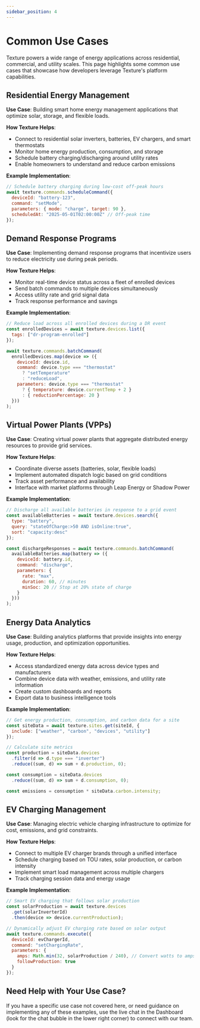 ```yaml
---
sidebar_position: 4
---
```


# Common Use Cases

Texture powers a wide range of energy applications across residential, commercial, and utility scales. This page highlights some common use cases that showcase how developers leverage Texture's platform capabilities.

## Residential Energy Management

**Use Case**: Building smart home energy management applications that optimize solar, storage, and flexible loads.

**How Texture Helps**:
- Connect to residential solar inverters, batteries, EV chargers, and smart thermostats
- Monitor home energy production, consumption, and storage 
- Schedule battery charging/discharging around utility rates
- Enable homeowners to understand and reduce carbon emissions

**Example Implementation**:
```javascript
// Schedule battery charging during low-cost off-peak hours
await texture.commands.scheduleCommand({
  deviceId: "battery-123",
  command: "setMode",
  parameters: { mode: "charge", target: 90 },
  scheduledAt: "2025-05-01T02:00:00Z" // Off-peak time
});
```

## Demand Response Programs

**Use Case**: Implementing demand response programs that incentivize users to reduce electricity use during peak periods.

**How Texture Helps**:
- Monitor real-time device status across a fleet of enrolled devices
- Send batch commands to multiple devices simultaneously
- Access utility rate and grid signal data
- Track response performance and savings

**Example Implementation**:
```javascript
// Reduce load across all enrolled devices during a DR event
const enrolledDevices = await texture.devices.list({ 
  tags: ["dr-program-enrolled"] 
});

await texture.commands.batchCommand(
  enrolledDevices.map(device => ({
    deviceId: device.id,
    command: device.type === "thermostat" 
      ? "setTemperature" 
      : "reduceLoad",
    parameters: device.type === "thermostat"
      ? { temperature: device.currentTemp + 2 }
      : { reductionPercentage: 20 }
  }))
);
```

## Virtual Power Plants (VPPs)

**Use Case**: Creating virtual power plants that aggregate distributed energy resources to provide grid services.

**How Texture Helps**:
- Coordinate diverse assets (batteries, solar, flexible loads)
- Implement automated dispatch logic based on grid conditions
- Track asset performance and availability
- Interface with market platforms through Leap Energy or Shadow Power

**Example Implementation**:
```javascript
// Discharge all available batteries in response to a grid event
const availableBatteries = await texture.devices.search({
  type: "battery",
  query: "stateOfCharge:>50 AND isOnline:true",
  sort: "capacity:desc"
});

const dischargeResponses = await texture.commands.batchCommand(
  availableBatteries.map(battery => ({
    deviceId: battery.id,
    command: "discharge",
    parameters: { 
      rate: "max", 
      duration: 60, // minutes
      minSoc: 20 // Stop at 20% state of charge
    }
  }))
);
```

## Energy Data Analytics

**Use Case**: Building analytics platforms that provide insights into energy usage, production, and optimization opportunities.

**How Texture Helps**:
- Access standardized energy data across device types and manufacturers
- Combine device data with weather, emissions, and utility rate information
- Create custom dashboards and reports
- Export data to business intelligence tools

**Example Implementation**:
```javascript
// Get energy production, consumption, and carbon data for a site
const siteData = await texture.sites.get(siteId, {
  include: ["weather", "carbon", "devices", "utility"]
});

// Calculate site metrics
const production = siteData.devices
  .filter(d => d.type === "inverter")
  .reduce((sum, d) => sum + d.production, 0);

const consumption = siteData.devices
  .reduce((sum, d) => sum + d.consumption, 0);

const emissions = consumption * siteData.carbon.intensity;
```

## EV Charging Management

**Use Case**: Managing electric vehicle charging infrastructure to optimize for cost, emissions, and grid constraints.

**How Texture Helps**:
- Connect to multiple EV charger brands through a unified interface
- Schedule charging based on TOU rates, solar production, or carbon intensity
- Implement smart load management across multiple chargers
- Track charging session data and energy usage

**Example Implementation**:
```javascript
// Smart EV charging that follows solar production
const solarProduction = await texture.devices
  .get(solarInverterId)
  .then(device => device.currentProduction);

// Dynamically adjust EV charging rate based on solar output
await texture.commands.execute({
  deviceId: evChargerId,
  command: "setChargingRate",
  parameters: { 
    amps: Math.min(32, solarProduction / 240), // Convert watts to amps
    followProduction: true
  }
});
```

## Need Help with Your Use Case?

If you have a specific use case not covered here, or need guidance on implementing any of these examples, use the live chat in the Dashboard (look for the chat bubble in the lower right corner) to connect with our team.